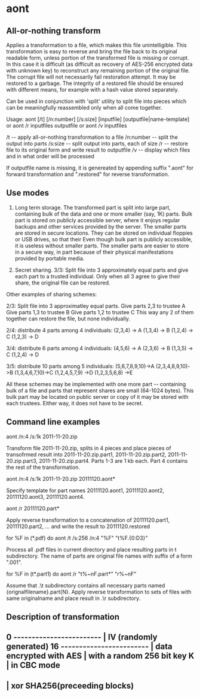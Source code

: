 aont
====

All-or-nothing transform
------------------------

Applies a transformation to a file, which makes this file unintelligible.
This transformation is easy to reverse and bring the file back to its
original readable form, unless portion of the transformed file is missing
or corrupt.
In this case it is difficult (as difficult as recovery of AES-256 encrypted
data with unknown key) to reconstruct any remaining portion of the original
file.
The corrupt file will not necessarily fail restoration attempt. It may be
restored to a garbage. The integrity of a restored file should be ensured with
different means, for example with a hash value stored separately.

Can be used in conjunction with 'split' utility to split file into pieces
which can be meaningfully reassembled only when all come together.

Usage:
  aont [/t]  [/n:number] [/s:size] [inputfile] [outputfile|name-template]
or
  aont /r inputfiles outputfile
or
  aont /v inputfiles

/t -- apply all-or-nothing transformation to a file
  /n:number -- split the output into <number> parts
  /s:size   -- split output into parts, each of size <size>
/r -- restore file to its original form and write result to outputfile
/v -- display which files and in what order will be processed

If outputfile name is missing, it is genereated by appending suffix ".aont" for
forward transformation and ".restored" for reverse transformation.

Use modes
---------

1) Long term storage.
The transformed part is split into large part, containing bulk of the data and
one or more smaller (say, 1K) parts. Bulk part is stored on publicly accessible
server, where it enjoys regular backups and other services provided by the
server. The smaller parts are stored in secure locations. They can be stored on
individual floppies or USB drives, so that their 
Even though bulk part is publicly accessible, it is useless without smaller
parts. The smaller parts are easier to store in a secure way, in part because
of their physical manifestations provided by portable media.

2) Secret sharing.
3/3: Split file into 3 approximately equal parts and give each part to a
trusted individual. Only when all 3 agree to give their share, the original
file can be restored.

Other examples of sharing schemes:

2/3: Split file into 3 approximatley equal parts.
Give parts 2,3 to trustee A
Give parts 1,3 to trustee B
Give parts 1,2 to trustee C
This way any 2 of them together can restore the file, but none individually.

2/4: distribute 4 parts among 4 individuals:
(2,3,4) -> A
(1,3,4) -> B
(1,2,4) -> C
(1,2,3) -> D

3/4: distribute 6 parts among 4 individuals:
(4,5,6) -> A
(2,3,6) -> B
(1,3,5) -> C
(1,2,4) -> D

3/5: distribute 10 parts among 5 individuals:
(5,6,7,8,9,10)->A
(2,3,4,8,9,10)->B
(1,3,4,6,7,10)->C
(1,2,4,5,7,9) ->D
(1,2,3,5,6,8) ->E

All these schemes may be implemented with one more part -- containing bulk of a
file and parts that represent shares are small (64-1024 bytes). This bulk part
may be located on public server or copy of it may be stored with each trustees.
Either way, it does not have to be secret.

Command line examples
---------------------

aont /n:4 /s:1k 2011-11-20.zip

Transform file 2011-11-20.zip, splits in 4 pieces and place pieces of
transofrmed result into 2011-11-20.zip.part1, 2011-11-20.zip.part2,
2011-11-20.zip.part3, 2011-11-20.zip.part4. Parts 1-3 are 1 kb each. Part 4
contains the rest of the transformation.

aont /n:4 /s:1k 2011-11-20.zip 20111120.aont*

Specify template for part names 20111120.aont1, 20111120.aont2, 20111120.aont3, 20111120.aont4.


aont /r 20111120.part*

Apply reverse transformation to a concatenation of 20111120.part1,
20111120.part2, ... and write the result to 20111120.restored


for %F in (*.pdf) do aont /t /s:256 /n:4 "%F" "t\%F.{0:D3}"

Process all .pdf files in current directory and place resulting parts in t
subdirectory. The name of parts are original file names with suffix of a form
".001".

for %F in (t\*.part1) do aont /r "t\%~nF.part*" "r\%~nF"

Assume that .\t subdirectory contains all necessary parts named
{orignalfilename}.part{N}. Apply reverse transformation to sets of files with
same originalname and place result in .\r subdirectory.


Description of transformation
-----------------------------

0  ------------------------
   | IV (randomly generated)
16 ------------------------
   | data encrypted with AES
   | with a random 256 bit key K
   | in CBC mode
   ------------------------
   | xor SHA256(preceeding blocks)
   ------------------------
   






